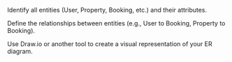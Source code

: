 Identify all entities (User, Property, Booking, etc.) and their attributes.

Define the relationships between entities (e.g., User to Booking, Property to Booking).

Use Draw.io or another tool to create a visual representation of your ER diagram.
